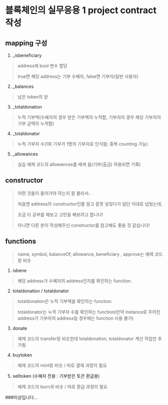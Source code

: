 # 블록체인의 실무응용 1 project contract 작성

## mapping 구성

1. _isbeneficiary
> address에 bool 변수 할당
> 
> true면 해당 address는 기부 수혜자, false면 기부자(일반 사용자)

2. _balances
> 남은 token의 양

3. _totaldonation
> 누적 기부액(수혜자의 경우 받은 기부액의 누적합, 기부자의 경우 해당 기부자의 기부 금액의 누적합)

4. _totaldonator
> 누적 기부자 수(1회 기부가 1명의 기부자로 인식됨; 중복 counting 가능)

5. _allowances
> 실습 예제 코드의 allowances를 배껴 옴(기부(출금) 허용되면 기록)

## constructor
> 어떤 것들이 들어가야 하는지 잘 몰라서..
> 
> 처음엔 address의 constructor인줄 알고 잘못 넣었다가 일단 이대로 냅뒀는데, 
> 
> 조금 더 공부를 해보고 고민을 해보려고 합니다! 
> 
> 아니면 다른 분이 작성해주신 constructor를 참고해도 좋을 것 같습니다!

## functions

> name, symbol, balanceOf, allowance, beneficiary , approve는 예제 코드랑 비슷

1. isbene
>해당 address가 수혜자의 address인지를 확인하는 function.

2. totaldonation / totaldonator
> totaldonation은 누적 기부액을 확인하는 function.
> 
> totaldonator는 누적 기부자 수를 확인하는 function(만약 instance로 주어진 address가 기부자의 address일 경우에는 function 사용 불가)

3. donate
>예제 코드의 transfer랑 비슷한데 totaldonation, totaldonator 계산 작업만 추가됨

4. buytoken
> 예제 코드의 mint랑 비슷 / 따로 결제 과정이 필요

5. selltoken (수혜자 전용 : 기부받은 토큰 환급용)
> 예제 코드의 burn과 비슷 / 따로 환급 과정이 필요

###이상입니다...
